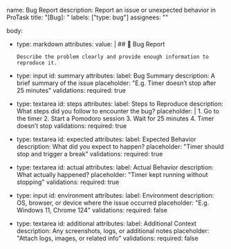 name: Bug Report
description: Report an issue or unexpected behavior in ProTask
title: "[Bug]: "
labels: ["type: bug"]
assignees: ""

body:
  - type: markdown
    attributes:
      value: |
        ## 🐞 Bug Report
        
        Describe the problem clearly and provide enough information to reproduce it.
        
  - type: input
    id: summary
    attributes:
      label: Bug Summary
      description: A brief summary of the issue
      placeholder: "E.g. Timer doesn’t stop after 25 minutes"
    validations:
      required: true

  - type: textarea
    id: steps
    attributes:
      label: Steps to Reproduce
      description: What steps did you follow to encounter the bug?
      placeholder: |
        1. Go to the timer
        2. Start a Pomodoro session
        3. Wait for 25 minutes
        4. Timer doesn’t stop
    validations:
      required: true

  - type: textarea
    id: expected
    attributes:
      label: Expected Behavior
      description: What did you expect to happen?
      placeholder: "Timer should stop and trigger a break"
    validations:
      required: true

  - type: textarea
    id: actual
    attributes:
      label: Actual Behavior
      description: What actually happened?
      placeholder: "Timer kept running without stopping"
    validations:
      required: true

  - type: input
    id: environment
    attributes:
      label: Environment
      description: OS, browser, or device where the issue occurred
      placeholder: "E.g. Windows 11, Chrome 124"
    validations:
      required: false

  - type: textarea
    id: additional
    attributes:
      label: Additional Context
      description: Any screenshots, logs, or additional notes
      placeholder: "Attach logs, images, or related info"
    validations:
      required: false
